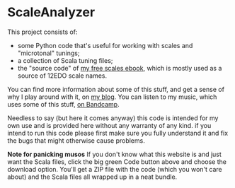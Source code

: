 # ScaleAnalyzer

This project consists of:
* some Python code that's useful for working with scales and "microtonal" tunings;
* a collection of Scala tuning files;
* the "source code" of [my free scales ebook](https://archive.org/details/ScaleAndArpeggioResourcesAGuitarEncyclopedia), which is mostly used as a source of 12EDO scale names.

You can find more information about some of this stuff, and get a sense of why I play around with it, on [my blog](https://cochranemusic.com/). You can listen to my music, which uses some of this stuff, [on Bandcamp](https://richcochrane.bandcamp.com/).

Needless to say (but here it comes anyway) this code is intended for my own use and is provided here without any warranty of any kind. if you intend to run this code please first make sure you fully understand it and fix the bugs that might otherwise cause problems.

**Note for panicking musos** If you don't know what this website is and just want the Scala files, click the big green Code button above and choose the download option. You'll get a ZIP file with the code (which you won't care about) and the Scala files all wrapped up in a neat bundle.
